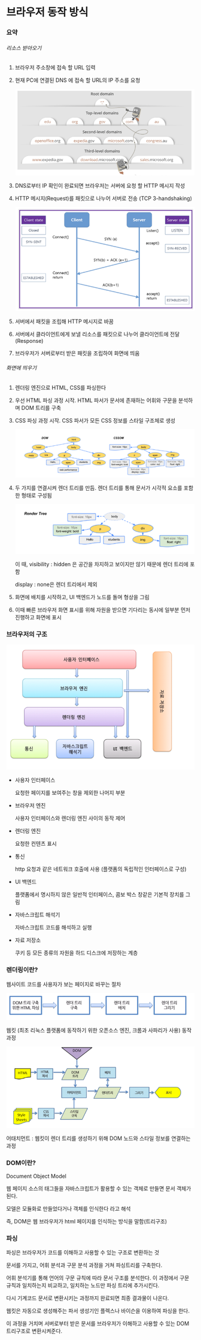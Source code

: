 # 브라우저 동작 방식

### 요약

###### 리소스 받아오기

1. 브라우저 주소창에 접속 할 URL 입력

2. 현재 PC에 연결된 DNS 에 접속 할 URL의 IP 주소를 요청
   
   ![](브라우저동작_assets/2023-02-07-19-56-31-image.png)

3. DNS로부터 IP 확인이 완료되면 브라우저는 서버에 요청 할 HTTP 메시지 작성

4. HTTP 메시지(Request)를 패킷으로 나누어 서버로 전송 (TCP 3-handshaking)
   
   ![](브라우저동작_assets/2023-02-07-19-57-22-image.png)

5. 서버에서 패킷을 조립해 HTTP 메시지로 바꿈

6. 서버에서 클라이언트에게 보낼 리소스를 패킷으로 나누어 클라이언트에 전달 (Response)

7. 브라우저가 서버로부터 받은 패킷을 조립하여 화면에 띄움

###### 화면에 띄우기

1. 렌더링 엔진으로 HTML, CSS를 파싱한다

2. 우선 HTML 파싱 과정 시작. HTML 파서가 문서에 존재하는 어휘와 구문을 분석하며 DOM 트리를 구축

3. CSS 파싱 과정 시작. CSS 파서가 모든 CSS 정보를 스타일 구조체로 생성
   
   ![](브라우저동작_assets/2023-02-07-20-03-11-image.png)

4. 두 가지를 연결시켜 렌더 트리를 만듬. 렌더 트리를 통해 문서가 시각적 요소를 포함한 형태로 구성됨
   
   ![](브라우저동작_assets/2023-02-07-20-03-22-image.png)
   
   이 때, visibility : hidden 은 공간을 차지하고 보이지만 않기 때문에 렌더 트리에 포함
   
   display : none은 렌더 트리에서 제외 

5. 화면에 배치를 시작하고, UI 백엔드가 노드를 돌며 형상을 그림

6. 이때 빠른 브라우저 화면 표시를 위해 자원을 받으면 기다리는 동시에 일부분 먼저 진행하고 화면에 표시

### 브라우저의 구조

![](브라우저동작_assets/2023-01-27-15-05-56-image.png)

- 사용자 인터페이스
  
  요청한 페이지를 보여주는 창을 제외한 나머지 부분

- 브라우저 엔진
  
  사용자 인터페이스와 렌더링 엔진 사이의 동작 제어

- 렌더링 엔진
  
  요청한 컨텐츠 표시

- 통신
  
  http 요청과 같은 네트워크 호출에 사용 (플랫폼의 독립적인 인터페이스로 구성)

- UI 백엔드
  
  플랫폼에서 명시하지 않은 일반적 인터페이스, 콤보 박스 창같은 기본적 장치를 그림

- 자바스크립트 해석기
  
  자바스크립트 코드를 해석하고 실행

- 자료 저장소
  
  쿠키 등 모든 종류의 자원을 하드 디스크에 저장하는 계층

### 렌더링이란?

웹사이트 코드를 사용자가 보는 페이지로 바꾸는 절차

![](브라우저동작_assets/2023-01-27-15-16-33-image.png)

웹킷 (최초 리눅스 플랫폼에 동작하기 위한 오픈소스 엔진, 크롬과 사파리가 사용) 동작 과정

![](브라우저동작_assets/2023-01-27-15-17-36-image.png)

어태치먼트 : 웹킷이 렌더 트리를 생성하기 위해 DOM 노드와 스타일 정보를 연결하는 과정

### DOM이란?

Document Object Model

웹 페이지 소스의 태그들을 자바스크립트가 활용할 수 있는 객체로 만들면 문서 객체가 된다.

모델은 모듈화로 만들었다거나 객체를 인식한다 라고 해석

즉, DOM은 웹 브라우저가 html 페이지를 인식하는 방식을 말함(트리구조)

### 파싱

파싱은 브라우저가 코드를 이해하고 사용할 수 있는 구조로 변환하는 것

문서를 가지고, 어휘 분석과 구문 분석 과정을 거쳐 파싱트리를 구축한다.

어휘 분석기를 통해 언어의 구문 규칙에 따라 문서 구조를 분석한다. 이 과정에서 구문 규칙과 일치하는지 비교하고, 일치하는 노드만 파싱 트리에 추가시킨다.

다시 기계코드 문서로 변환시키는 과정까지 완료되면 최종 결과물이 나온다.

웹킷은 자동으로 생성해주는 파서 생성기인 플렉스나 바이슨을 이용하여 파싱을 한다.

이 과정을 거치며 서버로부터 받은 문서를 브라우저가 이해하고 사용할 수 있는 DOM 트리구조로 변환시켜준다.
